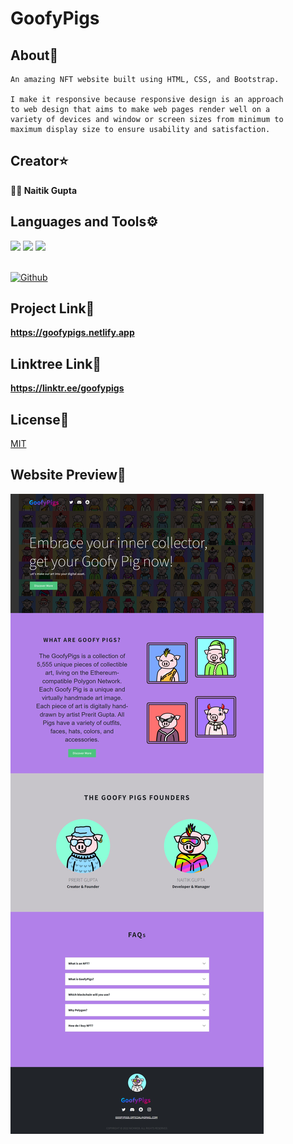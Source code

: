 # GoofyPigs

## About🚀
```
An amazing NFT website built using HTML, CSS, and Bootstrap.

I make it responsive because responsive design is an approach 
to web design that aims to make web pages render well on a 
variety of devices and window or screen sizes from minimum to 
maximum display size to ensure usability and satisfaction. 
```

## Creator⭐
**👨‍💻 Naitik Gupta** 

## Languages and Tools⚙️
<span> 
  <img src="https://img.shields.io/badge/HTML5-E34F26?style=for-the-badge&logo=html5&logoColor=white">
  <img src="https://img.shields.io/badge/CSS3-1572B6?style=for-the-badge&logo=css3&logoColor=white">
  <img src="https://img.shields.io/badge/Bootstrap-563D7C?style=for-the-badge&logo=bootstrap&logoColor=white">
</span>
</br></br>

[![Github](https://img.shields.io/github/followers/nick2498?label=Follow&style=social)](https://github.com/nick2498)

## Project Link🐷
**https://goofypigs.netlify.app**

## Linktree Link🌴
**https://linktr.ee/goofypigs**

## License📄
[MIT](https://choosealicense.com/licenses/mit/)

## Website Preview🚀
![Alt Text](https://github.com/nick2498/nft-website/blob/main/img/website-preview.jpeg)
